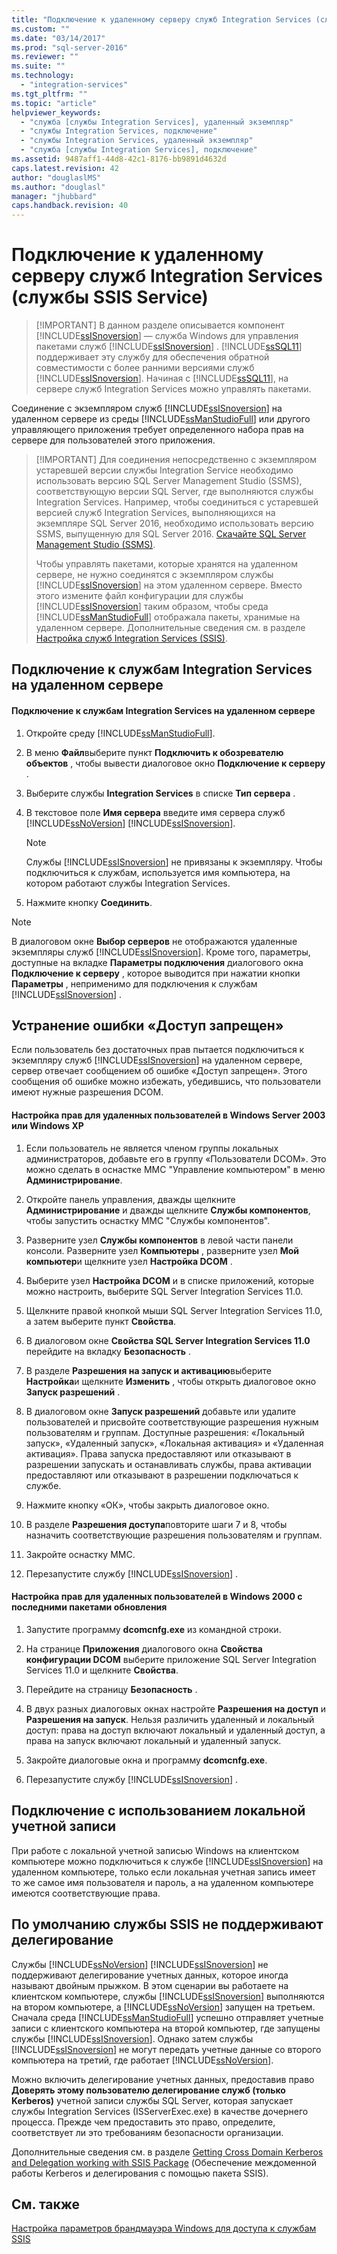 ```yaml
---
title: "Подключение к удаленному серверу служб Integration Services (службы SSIS Service) | Microsoft Docs"
ms.custom: ""
ms.date: "03/14/2017"
ms.prod: "sql-server-2016"
ms.reviewer: ""
ms.suite: ""
ms.technology: 
  - "integration-services"
ms.tgt_pltfrm: ""
ms.topic: "article"
helpviewer_keywords: 
  - "служба [службы Integration Services], удаленный экземпляр"
  - "службы Integration Services, подключение"
  - "службы Integration Services, удаленный экземпляр"
  - "служба [службы Integration Services], подключение"
ms.assetid: 9487aff1-44d8-42c1-8176-bb9891d4632d
caps.latest.revision: 42
author: "douglaslMS"
ms.author: "douglasl"
manager: "jhubbard"
caps.handback.revision: 40
---
```

# Подключение к удаленному серверу служб Integration Services (службы SSIS Service)
    
> [!IMPORTANT] В данном разделе описывается компонент [!INCLUDE[ssISnoversion](../../includes/ssisnoversion-md.md)] — служба Windows для управления пакетами служб [!INCLUDE[ssISnoversion](../../includes/ssisnoversion-md.md)] . [!INCLUDE[ssSQL11](../../includes/sssql11-md.md)] поддерживает эту службу для обеспечения обратной совместимости с более ранними версиями служб [!INCLUDE[ssISnoversion](../../includes/ssisnoversion-md.md)]. Начиная с [!INCLUDE[ssSQL11](../../includes/sssql11-md.md)], на сервере служб Integration Services можно управлять пакетами.  
  
 Соединение с экземпляром служб [!INCLUDE[ssISnoversion](../../includes/ssisnoversion-md.md)] на удаленном сервере из среды [!INCLUDE[ssManStudioFull](../../includes/ssmanstudiofull-md.md)] или другого управляющего приложения требует определенного набора прав на сервере для пользователей этого приложения.  
  
> [!IMPORTANT] Для соединения непосредственно с экземпляром устаревшей версии службы Integration Service необходимо использовать версию SQL Server Management Studio (SSMS), соответствующую версии SQL Server, где выполняются службы Integration Services. Например, чтобы соединиться с устаревшей версией служб Integration Services, выполняющихся на экземпляре SQL Server 2016, необходимо использовать версию SSMS, выпущенную для SQL Server 2016. [Скачайте SQL Server Management Studio (SSMS)](https://msdn.microsoft.com/library/mt238290.aspx).
>
>  Чтобы управлять пакетами, которые хранятся на удаленном сервере, не нужно соединятся с экземпляром службы [!INCLUDE[ssISnoversion](../../includes/ssisnoversion-md.md)] на этом удаленном сервере. Вместо этого измените файл конфигурации для службы [!INCLUDE[ssISnoversion](../../includes/ssisnoversion-md.md)] таким образом, чтобы среда [!INCLUDE[ssManStudioFull](../../includes/ssmanstudiofull-md.md)] отображала пакеты, хранимые на удаленном сервере. Дополнительные сведения см. в разделе [Настройка служб Integration Services (SSIS)](../../integration-services/service/configuring-the-integration-services-service-ssis-service.md).  
  
## Подключение к службам Integration Services на удаленном сервере  
  
#### Подключение к службам Integration Services на удаленном сервере  
  
1.  Откройте среду [!INCLUDE[ssManStudioFull](../../includes/ssmanstudiofull-md.md)].  
  
2.  В меню **Файл**выберите пункт **Подключить к обозревателю объектов** , чтобы вывести диалоговое окно **Подключение к серверу** .  
  
3.  Выберите службы **Integration Services** в списке **Тип сервера** .  
  
4.  В текстовое поле **Имя сервера** введите имя сервера служб [!INCLUDE[ssNoVersion](../../includes/ssnoversion-md.md)] [!INCLUDE[ssISnoversion](../../includes/ssisnoversion-md.md)].  
  
    > [!NOTE]  
    >  Службы [!INCLUDE[ssISnoversion](../../includes/ssisnoversion-md.md)] не привязаны к экземпляру. Чтобы подключиться к службам, используется имя компьютера, на котором работают службы Integration Services.  
  
5.  Нажмите кнопку **Соединить**.  
  
> [!NOTE]  
>  В диалоговом окне **Выбор серверов** не отображаются удаленные экземпляры служб [!INCLUDE[ssISnoversion](../../includes/ssisnoversion-md.md)]. Кроме того, параметры, доступные на вкладке **Параметры подключения** диалогового окна **Подключение к серверу** , которое выводится при нажатии кнопки **Параметры** , неприменимо для подключения к службам [!INCLUDE[ssISnoversion](../../includes/ssisnoversion-md.md)] .  
  
## Устранение ошибки «Доступ запрещен»  
 Если пользователь без достаточных прав пытается подключиться к экземпляру служб [!INCLUDE[ssISnoversion](../../includes/ssisnoversion-md.md)] на удаленном сервере, сервер отвечает сообщением об ошибке «Доступ запрещен». Этого сообщения об ошибке можно избежать, убедившись, что пользователи имеют нужные разрешения DCOM.  
  
#### Настройка прав для удаленных пользователей в Windows Server 2003 или Windows XP  
  
1.  Если пользователь не является членом группы локальных администраторов, добавьте его в группу «Пользователи DCOM». Это можно сделать в оснастке MMC "Управление компьютером" в меню **Администрирование**.  
  
2.  Откройте панель управления, дважды щелкните **Администрирование** и дважды щелкните **Службы компонентов**, чтобы запустить оснастку MMC "Службы компонентов".  
  
3.  Разверните узел **Службы компонентов** в левой части панели консоли. Разверните узел **Компьютеры** , разверните узел **Мой компьютер**и щелкните узел **Настройка DCOM** .  
  
4.  Выберите узел **Настройка DCOM** и в списке приложений, которые можно настроить, выберите SQL Server Integration Services 11.0.  
  
5.  Щелкните правой кнопкой мыши SQL Server Integration Services 11.0, а затем выберите пункт **Свойства**.  
  
6.  В диалоговом окне **Свойства SQL Server Integration Services 11.0** перейдите на вкладку **Безопасность** .  
  
7.  В разделе **Разрешения на запуск и активацию**выберите **Настройка**и щелкните **Изменить** , чтобы открыть диалоговое окно **Запуск разрешений** .  
  
8.  В диалоговом окне **Запуск разрешений** добавьте или удалите пользователей и присвойте соответствующие разрешения нужным пользователям и группам. Доступные разрешения: «Локальный запуск», «Удаленный запуск», «Локальная активация» и «Удаленная активация». Права запуска предоставляют или отказывают в разрешении запускать и останавливать службы, права активации предоставляют или отказывают в разрешении подключаться к службе.  
  
9. Нажмите кнопку «OК», чтобы закрыть диалоговое окно.  
  
10. В разделе **Разрешения доступа**повторите шаги 7 и 8, чтобы назначить соответствующие разрешения пользователям и группам.  
  
11. Закройте оснастку MMC.  
  
12. Перезапустите службу [!INCLUDE[ssISnoversion](../../includes/ssisnoversion-md.md)] .  
  
#### Настройка прав для удаленных пользователей в Windows 2000 с последними пакетами обновления  
  
1.  Запустите программу **dcomcnfg.exe** из командной строки.  
  
2.  На странице **Приложения** диалогового окна **Свойства конфигурации DCOM** выберите приложение SQL Server Integration Services 11.0 и щелкните **Свойства**.  
  
3.  Перейдите на страницу **Безопасность** .  
  
4.  В двух разных диалоговых окнах настройте **Разрешения на доступ** и **Разрешения на запуск**. Нельзя различить удаленный и локальный доступ: права на доступ включают локальный и удаленный доступ, а права на запуск включают локальный и удаленный запуск.  
  
5.  Закройте диалоговые окна и программу **dcomcnfg.exe**.  
  
6.  Перезапустите службу [!INCLUDE[ssISnoversion](../../includes/ssisnoversion-md.md)] .  
  
## Подключение с использованием локальной учетной записи  
 При работе с локальной учетной записью Windows на клиентском компьютере можно подключиться к службе [!INCLUDE[ssISnoversion](../../includes/ssisnoversion-md.md)] на удаленном компьютере, только если локальная учетная запись имеет то же самое имя пользователя и пароль, а на удаленном компьютере имеются соответствующие права.  
  
## По умолчанию службы SSIS не поддерживают делегирование  
Службы [!INCLUDE[ssNoVersion](../../includes/ssnoversion-md.md)] [!INCLUDE[ssISnoversion](../../includes/ssisnoversion-md.md)] не поддерживают делегирование учетных данных, которое иногда называют двойным прыжком. В этом сценарии вы работаете на клиентском компьютере, службы [!INCLUDE[ssISnoversion](../../includes/ssisnoversion-md.md)] выполняются на втором компьютере, а [!INCLUDE[ssNoVersion](../../includes/ssnoversion-md.md)] запущен на третьем. Сначала среда [!INCLUDE[ssManStudioFull](../../includes/ssmanstudiofull-md.md)] успешно отправляет учетные записи с клиентского компьютера на второй компьютер, где запущены службы [!INCLUDE[ssISnoversion](../../includes/ssisnoversion-md.md)]. Однако затем службы [!INCLUDE[ssISnoversion](../../includes/ssisnoversion-md.md)] не могут передать учетные данные со второго компьютера на третий, где работает [!INCLUDE[ssNoVersion](../../includes/ssnoversion-md.md)].

Можно включить делегирование учетных данных, предоставив право **Доверять этому пользователю делегирование служб (только Kerberos)** учетной записи службы SQL Server, которая запускает службы Integration Services (ISServerExec.exe) в качестве дочернего процесса. Прежде чем предоставить это право, определите, соответствует ли это требованиям безопасности организации.

Дополнительные сведения см. в разделе [Getting Cross Domain Kerberos and Delegation working with SSIS Package](https://blogs.msdn.microsoft.com/psssql/2014/06/26/getting-cross-domain-kerberos-and-delegation-working-with-ssis-package/) (Обеспечение междоменной работы Kerberos и делегирования с помощью пакета SSIS).
  
## См. также  
 [Настройка параметров брандмауэра Windows для доступа к службам SSIS](../../integration-services/service/configure-a-windows-firewall-for-access-to-the-ssis-service.md)  
  
  